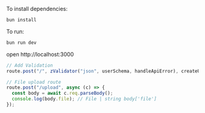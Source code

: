 To install dependencies:

```sh
bun install
```

To run:

```sh
bun run dev
```

open http://localhost:3000

```ts
// Add Validation
route.post("/", zValidator("json", userSchema, handleApiError), createUser);

// File upload route
route.post("/upload", async (c) => {
  const body = await c.req.parseBody();
  console.log(body.file); // File | string body['file']
});
```

<!--
This README file includes references to `pgbouncer` and `Cilium`.
`pgbouncer` is a lightweight connection pooler for PostgreSQL,
and `Cilium` is a networking, observability, and security solution for cloud-native environments.
-->
